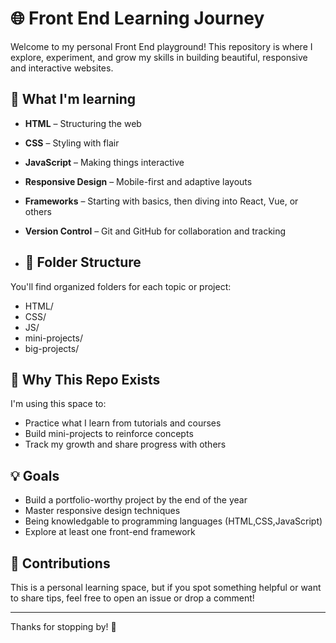 # 🌐 Front End Learning Journey

Welcome to my personal Front End playground! This repository is where I explore, experiment, and grow my skills in building beautiful, responsive and interactive websites.

## 🚀 What I'm learning

- **HTML** – Structuring the web
- **CSS** – Styling with flair
- **JavaScript** – Making things interactive
- **Responsive Design** – Mobile-first and adaptive layouts
- **Frameworks** – Starting with basics, then diving into React, Vue, or others
- **Version Control** – Git and GitHub for collaboration and tracking

- ## 📁 Folder Structure

You'll find organized folders for each topic or project:

- HTML/
- CSS/
- JS/
- mini-projects/
- big-projects/

## 🧠 Why This Repo Exists

I'm using this space to:
- Practice what I learn from tutorials and courses
- Build mini-projects to reinforce concepts
- Track my growth and share progress with others

## 💡 Goals

- Build a portfolio-worthy project by the end of the year
- Master responsive design techniques
- Being knowledgable to programming languages (HTML,CSS,JavaScript)
- Explore at least one front-end framework

## 🙌 Contributions

This is a personal learning space, but if you spot something helpful or want to share tips, feel free to open an issue or drop a comment!

---------------------

Thanks for stopping by! 🌟
